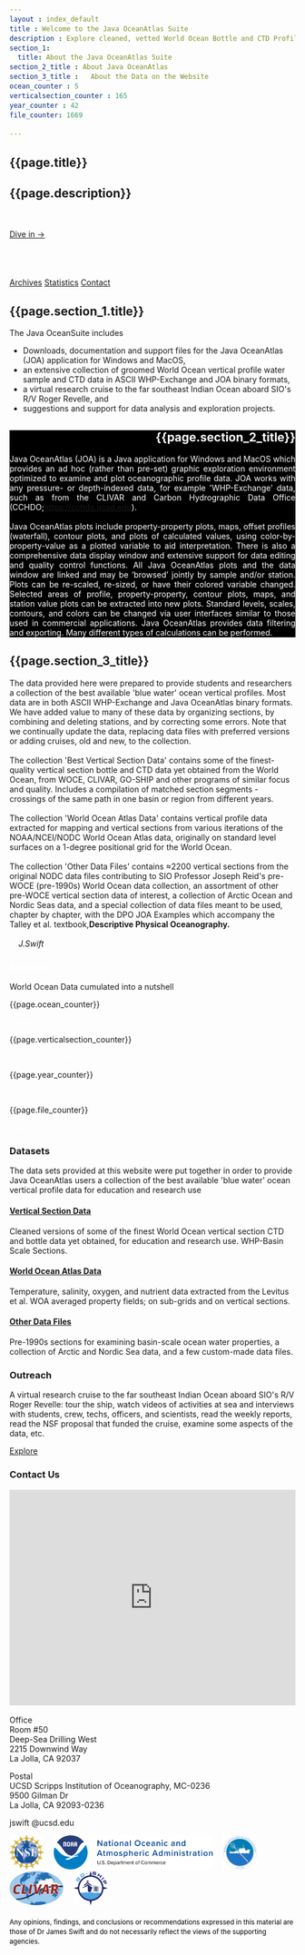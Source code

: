 ```yaml
---
layout : index_default
title : Welcome to the Java OceanAtlas Suite
description : Explore cleaned, vetted World Ocean Bottle and CTD Profile Data
section_1:
  title: About the Java OceanAtlas Suite
section_2_title : About Java OceanAtlas
section_3_title :   About the Data on the Website
ocean_counter : 5
verticalsection_counter : 165
year_counter : 42
file_counter: 1669

---
```



<section id="hero">
	<div class="hero-container">
		<h1>{{page.title}}</h1>
		<h2>{{page.description}}</h2>
		<div style="display: inline-block;">
			<br>
			<br> <a href="Data_homepage" class="btn-get-started">Dive in &rarr;</a> </div>
		<br>
		<br>
		<br>
		<br>
		<br>
		<div style="display: inline-block;"> <a href="#call-to-action" class="btn-get-started1">Archives</a> <a href="#facts" class="btn-get-started1">Statistics</a> <a href="#contact" class="btn-get-started1">Contact</a> </div>
	</div>
</section>
<main id="main">
	<section id="about">
		<div class="container">
			<div class="row about-container">
				<div class="col-lg-15 content order-lg-1 order-2">
					<h2 class="title">{{page.section_1.title}}</h2>
					<p> The Java OceanSuite includes
						<ul>
							<li>Downloads, documentation and support files for the Java OceanAtlas (JOA) application for Windows and MacOS,</li>
							<li>an extensive collection of groomed World Ocean vertical profile water sample and CTD data in ASCII WHP-Exchange and JOA binary formats,</li>
							<li>a virtual research cruise to the far southeast Indian Ocean aboard SIO's R/V Roger Revelle, and</li>
							<li>suggestions and support for data analysis and exploration projects.</li>
						</ul>
					</p>
				</div>
			</div>
		</div>
	</section>
	<section id="about" style="background:black">
		<div class="container">
			<div class="row about-container">
				<div class="col-lg-15 content order-lg-1 order-2" style="background:black;color:white;text-align:justify">
					<h2 class="title" style="color:white;text-align:right">{{page.section_2_title}}</h2>
					<p> Java OceanAtlas (JOA) is a Java application for Windows and MacOS which provides an ad hoc (rather than pre-set) graphic exploration environment optimized to examine and plot oceanographic profile data. JOA works with any pressure- or depth-indexed data, for example 'WHP-Exchange' data, such as from the CLIVAR and Carbon Hydrographic Data Office (CCHDO;<a href="https://cchdo.ucsd.edu/">https://cchdo.ucsd.edu</a>).
						<br>
						<br> Java OceanAtlas plots include property-property plots, maps, offset profiles (waterfall), contour plots, and plots of calculated values, using color-by-property-value as a plotted variable to aid interpretation. There is also a comprehensive data display window and extensive support for data editing and quality control functions. All Java OceanAtlas plots and the data window are linked and may be ‘browsed’ jointly by sample and/or station. Plots can be re-scaled, re-sized, or have their colored variable changed. Selected areas of profile, property-property, contour plots, maps, and station value plots can be extracted into new plots. Standard levels, scales, contours, and colors can be changed via user interfaces similar to those used in commercial applications. Java OceanAtlas provides data filtering and exporting. Many different types of calculations can be performed. </p>
				</div>
			</div>
		</div>
	</section>
	<section id="about">
		<div class="container">
			<div class="row about-container">
				<div class="col-lg-15 content order-lg-1 order-2">
					<h2 class="title">{{page.section_3_title}}</h2>
					<p> The data provided here were prepared to provide students and researchers a collection of the best available 'blue water' ocean vertical profiles. Most data are in both ASCII WHP-Exchange and Java OceanAtlas binary formats. We have added value to many of these data by organizing sections, by combining and deleting stations, and by correcting some errors. Note that we continually update the data, replacing data files with preferred versions or adding cruises, old and new, to the collection.
						<br>
						<br> The collection 'Best Vertical Section Data' contains some of the finest-quality vertical section bottle and CTD data yet obtained from the World Ocean, from WOCE, CLIVAR, GO-SHIP and other programs of similar focus and quality. Includes a compilation of matched section segments - crossings of the same path in one basin or region from different years.
						<br>
						<br> The collection 'World Ocean Atlas Data' contains vertical profile data extracted for mapping and vertical sections from various iterations of the NOAA/NCEI/NODC World Ocean Atlas data, originally on standard level surfaces on a 1-degree positional grid for the World Ocean.
						<br>
						<br> The collection 'Other Data Files' contains ≈2200 vertical sections from the original NODC data files contributing to SIO Professor Joseph Reid's pre-WOCE (pre-1990s) World Ocean data collection, an assortment of other pre-WOCE vertical section data of interest, a collection of Arctic Ocean and Nordic Seas data, and a special collection of data files meant to be used, chapter by chapter, with the DPO JOA Examples which accompany the Talley et al. textbook,<b>Descriptive Physical Oceanography.</b>
						<br>
						<br> &nbsp;&nbsp;&nbsp;&nbsp;<i>J.Swift</i> </p>
				</div>
			</div>
		</div>
	</section>
	<section id="facts">
		<div class="container wow fadeIn">
			<div class="section-header">
				<h3 class="section-title"><font color="white">Statistics</font></h3>
				<p class="section-description">World Ocean Data cumulated into a nutshell</p>
			</div>
			<div class="row counters">
				<div class="col-lg-3 col-6 text-center"> <span data-toggle="counter-up">{{page.ocean_counter}}</span>
					<p><font color="white">Oceans</font></p>
				</div>
				<div class="col-lg-3 col-6 text-center"> <span data-toggle="counter-up">{{page.verticalsection_counter}}</span>
					<p><font color="white">Vertical Sections</font></p>
				</div>
				<div class="col-lg-3 col-6 text-center"> <span data-toggle="counter-up">{{page.year_counter}}</span>
					<p><font color="white">Years of Cumulative Data</font></p>
				</div>
				<div class="col-lg-3 col-6 text-center"> <span data-toggle="counter-up">{{page.file_counter}}</span>
					<p><font color="white">Data Files</font></p>
				</div>
			</div>
		</div>
	</section>
	<section id="services">
		<div class="container wow fadeIn">
			<div class="section-header">
				<h3 class="section-title">Datasets</h3>
				<p class="section-description">The data sets provided at this website were put together in order to provide Java OceanAtlas users a collection of the best available 'blue water' ocean vertical profile data for education and research use</p>
			</div>
			<div class="row">
				<div class="col-lg-4 col-md-6 wow fadeInUp" data-wow-delay="0.2s">
					<div class="box">
						<h4 class="title"><a href="Data_homepage#call-to-action"><u>Vertical Section Data</u></a></h4>
						<p class="description">Cleaned versions of some of the finest World Ocean vertical section CTD and bottle data yet obtained, for education and research use. WHP-Basin Scale Sections.</p>
					</div>
				</div>
				<div class="col-lg-4 col-md-6 wow fadeInUp" data-wow-delay="0.4s">
					<div class="box">
						<h4 class="title"><a href="Data_homepage#call-to-action1"><u>World Ocean Atlas Data</u></a></h4>
						<p class="description">Temperature, salinity, oxygen, and nutrient data extracted from the Levitus et al. WOA averaged property fields; on sub-grids and on vertical sections.</p>
					</div>
				</div>
				<div class="col-lg-4 col-md-6 wow fadeInUp" data-wow-delay="0.2s">
					<div class="box">
						<h4 class="title"><a href="Data_homepage#call-to-action2"><u>Other Data Files</u></a></h4>
						<p class="description">Pre-1990s sections for examining basin-scale ocean water properties, a collection of Arctic and Nordic Sea data, and a few custom-made data files.</p>
					</div>
				</div>
			</div>
		</div>
	</section>
	<section id="call-to-action">
		<div class="container wow fadeIn">
			<div class="row">
				<div class="col-lg-9 text-center text-lg-left">
					<h3 class="cta-title">Outreach</h3>
					<p class="cta-text">A virtual research cruise to the far southeast Indian Ocean aboard SIO's R/V Roger Revelle: tour the ship, watch videos of activities at sea and interviews with students, crew, techs, officers, and scientists, read the weekly reports, read the NSF proposal that funded the cruise, examine some aspects of the data, etc.</p>
				</div>
				<div class="col-lg-3 cta-btn-container text-center"> <a class="cta-btn align-middle" href="{{'/outreach/virtualcruise/' | relative_url}}">Explore</a> </div>
			</div>
		</div>
	</section>
	<section id="contact">
		<div class="container wow fadeInUp">
			<div class="section-header">
				<h3 class="section-title">Contact Us</h3>
				<p class="section-description"></p>
			</div>
		</div>
		<iframe src="https://www.google.com/maps/embed?pb=!1m18!1m12!1m3!1d3351.1581131516714!2d-117.25382838422442!3d32.867535780944706!2m3!1f0!2f0!3f0!3m2!1i1024!2i768!4f13.1!3m3!1m2!1s0x80dc0754e9b63c47%3A0xf54d1be123616ebe!2sDeep%20Sea%20Drilling%20West%20Building!5e0!3m2!1sen!2sus!4v1589926372098!5m2!1sen!2sus" width="100%" height="380" frameborder="0" style="border:0" allowfullscreen></iframe>
		<div class="container wow fadeInUp mt-5">
			<div class="row justify-content-center">
				<div class="col-lg-3 col-md-4">
					<div class="info">
						<div style="width: 200%;"> <i class="fa fa-map-marker"></i>
							<p>Office<br>Room #50
								<br>Deep-Sea Drilling West
								<br>2215 Downwind Way
								<br>La Jolla, CA 92037</p>
							<p>Postal<br>UCSD Scripps Institution of Oceanography, MC-0236
								<br>9500 Gilman Dr
								<br>La Jolla, CA 92093-0236</p>
						</div>
						<div> <i class="fa fa-envelope"></i>
							<p>jswift @ucsd.edu</p>
						</div>
					</div>
				</div>
			</div>
		</div>
	</section>
</main>
<footer id="footer">
	<div class="footer-top">
		<div class="container"> </div>
	</div>
	<div class="container">
		<div class="credits">
			<a href="https://www.nsf.gov/"><img src="assets/images/logo_nsf.svg" alt="NSF logo" height="60" width="60"></a>&emsp;
			<a href="https://www.noaa.gov/"><img src="assets/images/logo_noaa_new.svg" alt="NOAA logo" height="60" width="280"></a>&emsp;
			<a href="https://scripps.ucsd.edu/"><img src="assets/images/logo_sio_color.svg" alt="SIO logo" height="60" width="60"></a>&emsp;
			<a href="http://www.clivar.org/"><img src="assets/images/logo_clivar.svg" alt="CLIVAR logo" height="60" width="95"></a>&emsp;
			<a href="https://www.go-ship.org/"><img src="assets/images/logo_goship.svg" alt="GO-SHIP logo" height="60" width="60"></a>&emsp;
			<br>
			<br> <small style="color:black;">Any opinions, findings, and conclusions or recommendations expressed in this material are those of Dr James Swift and do not necessarily reflect the views of the supporting agencies.</small>
			<br> </div>
	</div>
</footer>
<a href="#" class="back-to-top"><i class="fa fa-chevron-up"></i></a>